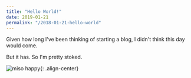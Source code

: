 ```yaml
---
title: "Hello World!"
date: 2019-01-21
permalink: "/2018-01-21-hello-world"
---
```

Given how long I've been thinking of starting a blog, I didn't think this day would come.

But it has. So I'm pretty stoked.

![miso happy](https://media.giphy.com/media/2AilMg2L8rTAA/giphy.gif){: .align-center}
